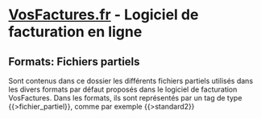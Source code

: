 [VosFactures.fr](http://vosfactures.fr/) - Logiciel de facturation en ligne
===========

Formats: Fichiers partiels
---------------

Sont contenus dans ce dossier les différents fichiers partiels utilisés dans les divers formats par défaut proposés dans le logiciel de facturation VosFactures. 
Dans les formats, ils sont représentés par un tag de type {{>fichier_partiel}}, comme par exemple {{>standard2}}
